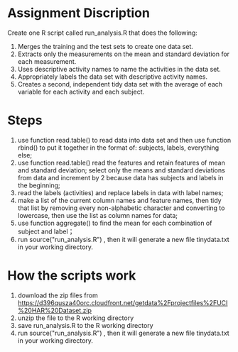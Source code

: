# Assignment Discription
Create one R script called run_analysis.R that does the following:   
1. Merges the training and the test sets to create one data set.   
2. Extracts only the measurements on the mean and standard deviation for each measurement.   
3. Uses descriptive activity names to name the activities in the data set.  
4. Appropriately labels the data set with descriptive activity names.   
5. Creates a second, independent tidy data set with the average of each variable for each activity and each subject.  
# Steps 
1. use function read.table() to read data into data set and then use function rbind() to put it together in the format of: subjects, labels, everything else;  
2. use function read.table() read the features and retain features of mean and standard deviation; select only the means and standard deviations from data and increment by 2 because data has subjects and labels in the beginning;
3. read the labels (activities) and replace labels in data with label names;
4. make a list of the current column names and feature names, then tidy that list by removing every non-alphabetic character and converting to lowercase, then use the list as column names for data;
5. use function aggregate() to find the mean for each combination of subject and label；
6. run source("run_analysis.R") , then it will generate a new file tinydata.txt in your working directory.
# How the scripts work
1. download the zip files from https://d396qusza40orc.cloudfront.net/getdata%2Fprojectfiles%2FUCI%20HAR%20Dataset.zip 
2. unzip the file to the R working directory
3. save run_analysis.R to the R working directory
4. run source("run_analysis.R") , then it will generate a new file tinydata.txt in your working directory.
